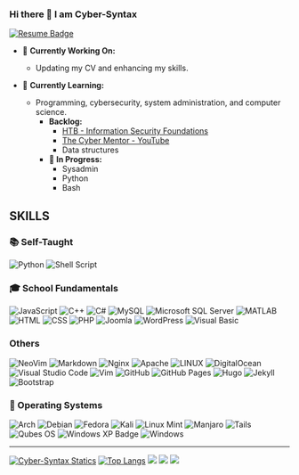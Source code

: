 ### Hi there 👋 I am Cyber-Syntax 
[![Resume Badge](https://img.shields.io/badge/Resume-%23121011.svg?style=for-the-badge)](https://cyber-syntax.github.io/)

- 🔭 **Currently Working On:**
  - Updating my CV and enhancing my skills.

- 🌱 **Currently Learning:**
  - Programming, cybersecurity, system administration, and computer science.
    - **Backlog:**
      - [HTB - Information Security Foundations](https://academy.hackthebox.com/path/preview/information-security-foundations)
      - [The Cyber Mentor - YouTube](https://www.youtube.com/watch?v=t9aAhuG0LkE)
      - Data structures
    - 🚀 **In Progress:**
      - Sysadmin
      - Python
      - Bash

## SKILLS

### 📚 **Self-Taught**
![Python](https://img.shields.io/badge/python-3670A0?style=for-the-badge&logo=python&logoColor=ffdd54) ![Shell Script](https://img.shields.io/badge/shell_script-%23121011.svg?style=for-the-badge&logo=gnu-bash&logoColor=white) 
  
### 🎓 **School Fundamentals**
![JavaScript](https://img.shields.io/badge/javascript-%23323330.svg?style=for-the-badge&logo=javascript&logoColor=%23F7DF1E) ![C++](https://img.shields.io/badge/c++-%2300599C.svg?style=for-the-badge&logo=c%2B%2B&logoColor=white) 
![C#](https://img.shields.io/badge/C%23-239120?style=for-the-badge&logo=c-sharp&logoColor=white)
![MySQL](https://img.shields.io/badge/MySQL-%230074a1.svg?style=for-the-badge&logo=mysql&logoColor=white) 
![Microsoft SQL Server](https://img.shields.io/badge/Microsoft_SQL_Server-CC2927?style=for-the-badge&logo=microsoft-sql-server&logoColor=white) 
![MATLAB](https://img.shields.io/badge/MATLAB-0076A8?style=for-the-badge&logo=mathworks&logoColor=white) 
![HTML](https://img.shields.io/badge/HTML5-E34F26?style=for-the-badge&logo=html5&logoColor=white) 
![CSS](https://img.shields.io/badge/CSS3-1572B6?style=for-the-badge&logo=css3&logoColor=white) 
![PHP](https://img.shields.io/badge/PHP-777BB4?style=for-the-badge&logo=php&logoColor=white)
![Joomla](https://img.shields.io/badge/Joomla-%23716EAA.svg?style=for-the-badge&logo=joomla&logoColor=white) ![WordPress](https://img.shields.io/badge/WordPress-%2321759B.svg?style=for-the-badge&logo=wordpress&logoColor=white)
![Visual Basic](https://img.shields.io/badge/Visual_Basic-0076A8?style=for-the-badge&logo=visual-studio&logoColor=white) 

### Others
![NeoVim](https://img.shields.io/badge/NeoVim-%2357A143.svg?style=for-the-badge&logo=neovim&logoColor=white)
![Markdown](https://img.shields.io/badge/markdown-%23000000.svg?style=for-the-badge&logo=markdown&logoColor=white) ![Nginx](https://img.shields.io/badge/nginx-%23009639.svg?style=for-the-badge&logo=nginx&logoColor=white) ![Apache](https://img.shields.io/badge/apache-%23D42029.svg?style=for-the-badge&logo=apache&logoColor=white) ![LINUX](https://img.shields.io/badge/Linux-FCC624?style=for-the-badge&logo=linux&logoColor=black)  ![DigitalOcean](https://img.shields.io/badge/DigitalOcean-%230167ff.svg?style=for-the-badge&logo=digitalOcean&logoColor=white) ![Visual Studio Code](https://img.shields.io/badge/Visual%20Studio%20Code-0078d7.svg?style=for-the-badge&logo=visual-studio-code&logoColor=white) ![Vim](https://img.shields.io/badge/VIM-%2311AB00.svg?style=for-the-badge&logo=vim&logoColor=white) ![GitHub](https://img.shields.io/badge/github-%23121011.svg?style=for-the-badge&logo=github&logoColor=white) ![GitHub Pages](https://img.shields.io/badge/GitHub_Pages-%23327FC7.svg?style=for-the-badge&logo=github&logoColor=white) ![Hugo](https://img.shields.io/badge/Hugo-%23FF4088.svg?style=for-the-badge&logo=hugo&logoColor=white) ![Jekyll](https://img.shields.io/badge/Jekyll-%23CC0000.svg?style=for-the-badge&logo=jekyll&logoColor=white) ![Bootstrap](https://img.shields.io/badge/Bootstrap-563D7C?style=for-the-badge&logo=bootstrap&logoColor=white)

### 🐧 Operating Systems
![Arch](https://img.shields.io/badge/Arch%20Linux-1793D1?logo=arch-linux&logoColor=fff&style=for-the-badge) ![Debian](https://img.shields.io/badge/Debian-D70A53?style=for-the-badge&logo=debian&logoColor=white) ![Fedora](https://img.shields.io/badge/Fedora-294172?style=for-the-badge&logo=fedora&logoColor=white) ![Kali](https://img.shields.io/badge/Kali-268BEE?style=for-the-badge&logo=kalilinux&logoColor=white) ![Linux Mint](https://img.shields.io/badge/Linux%20Mint-87CF3E?style=for-the-badge&logo=Linux%20Mint&logoColor=white) ![Manjaro](https://img.shields.io/badge/Manjaro-35BF5C?style=for-the-badge&logo=Manjaro&logoColor=white)   ![Tails](https://img.shields.io/badge/Tails%20-56347C?&style=for-the-badge&logo=tails&logoColor=white) ![Qubes OS](https://img.shields.io/badge/Qubes_OS-%23724272.svg?style=for-the-badge&logo=qubes-os&logoColor=white) ![Windows XP Badge](https://img.shields.io/badge/Windows%20XP-%23007396.svg?style=for-the-badge) ![Windows](https://img.shields.io/badge/Windows-0078D6?style=for-the-badge&logo=windows&logoColor=white)

 ---
[![Cyber-Syntax Statics](https://github-readme-stats.vercel.app/api?username=Cyber-Syntax&show_icons=true&theme=dark)](https://Cyber-Syntax.dev) 
[![Top Langs](https://github-readme-stats.vercel.app/api/top-langs/?username=Cyber-Syntax&layout=compact&theme=vision-friendly-dark)](https://github.com/anuraghazra/github-readme-stats) ![](https://github-readme-streak-stats.herokuapp.com/?user=cyber-syntax&theme=dark&hide_border=false)
![](https://github-contributor-stats.vercel.app/api?username=cyber-syntax&limit=5&theme=dark&combine_all_yearly_contributions=true)
![](https://github-profile-trophy.vercel.app/?username=cyber-syntax&theme=radical&no-frame=true&no-bg=false&margin-w=4)



